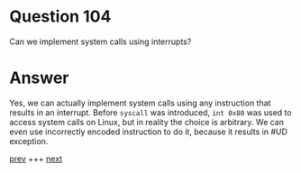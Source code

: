 
# Question 104


Can we implement system calls using interrupts?


# Answer



Yes, we can actually implement system calls using any instruction that results in an interrupt. Before `syscall` was introduced, `int 0x80` was used to access system calls on Linux, but in reality the choice is arbitrary. We can even use incorrectly encoded instruction to do it, because it results in #UD exception.


[prev](103.md) +++ [next](105.md)
